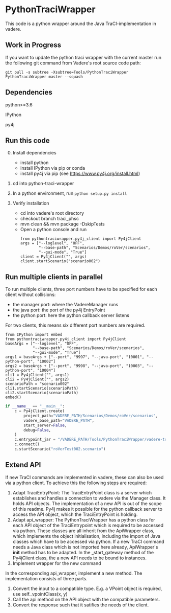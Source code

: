 # PythonTraciWrapper

This code is a python wrapper around the Java TraCI-implementation in vadere. 

## Work in Progress

If you want to update the python traci wrapper with the current master run the following git command from Vadere's root source code path:


```
git pull -s subtree -Xsubtree=Tools/PythonTraciWrapper PythonTraciWrapper master --squash
```

## Dependencies

python>=3.6

IPython

py4j 

## Run this code

0. Install dependencies 
    - install python
    - install IPython via pip or conda
    - install py4j via pip (see https://www.py4j.org/install.html) 
    
1. cd into python-traci-wrapper

2. In a python environment, run `python setup.py install`

3. Verify installation
    - cd into vadere's root directory
    - checkout branch traci_phsc
    - mvn clean && mvn package -DskipTests
    - Open a python console and run
        ```
        from pythontraciwrapper.py4j_client import Py4jClient
        args = ["--loglevel", "OFF", 
                "--base-path", "Scenarios/Demos/roVer/scenarios",
                "--gui-mode", "True"]
        client = Py4jClient("", args)
        client.startScenario("scenario002")
        ```

## Run multiple clients in parallel

To run multiple clients, three port numbers have to be specified for each client without collisions:
- the manager port: where the VadereManager runs
- the java port: the port of the py4j EntryPoint
- the python port: here the python callback server listens

For two clients, this means six different port numbers are required.

```
from IPython import embed
from pythontraciwrapper.py4j_client import Py4jClient
baseArgs = ["--loglevel", "OFF", 
            "--base-path", "Scenarios/Demos/roVer/scenarios",
            "--gui-mode", "True"]
args1 = baseArgs + ["--port", "9997", "--java-port", "10001", "--python-port", "10002"]
args2 = baseArgs + ["--port", "9998", "--java-port", "10003", "--python-port", "10004"]
cli1 = Py4jClient("", args1)
cli2 = Py4jClient("", args2)
scenarioPath = "scenario002"
cli1.startScenario(scenarioPath)
cli2.startScenario(scenarioPath)
embed()
```

```python
if __name__ == "__main__":
    c = Py4jClient.create(
        project_path="VADERE_PATH/Scenarios/Demos/roVer/scenarios",
        vadere_base_path="VADERE_PATH",
        start_server=False,
        debug=False,
    )
    c.entrypoint_jar = "/VADERE_PATH/Tools/PythonTraciWrapper/vadere-traci-entrypoint.jar"
    c.connect()
    c.startScenario("roVerTest002.scenario")
```

## Extend API

If new TraCI commands are implemented in vadere, these can also be used via a python client. To achieve this the following steps are required:

1. Adapt TraciEntryPoint: The TraciEntryPoint class is a server which establishes and handles a connection to vadere via the Manager class. It holds API objects. The implementation of a new API is out of the scope of this readme. Py4j makes it possible for the python callback server to access the API object, which the TraciEntryPoint is holding.
2. Adapt api_wrapper: The PythonTraciWrapper has a python class for each API object of the TraciEntrypoint which is required to be accessed via python. These classes are all inherit from the ApiWrapper class, which implements the object initialisation, including the import of Java classes which have to be accessed via python. If a new TraCI command needs a Java class which is not imported here already, ApiWrapper's __init__ method has to be adapted. In the _start_gateway method of the Py4jClient class, the a new API needs to be bound to instances.
3. Implement wrapper for the new command

In the corresponding api_wrapper, implement a new method. The implementation consists of three parts.
    
1. Convert the input to a compatible type. E.g. a VPoint object is required, use self._vpointClass(x, y)
2. Call the api method on the API object with the compatible parameters.
3. Convert the response such that it satifies the needs of the client.